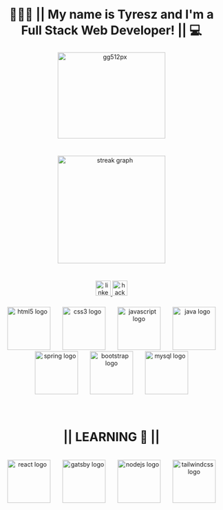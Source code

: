 <br clear="both">

<h1 align="center">🙋🏽‍♂️   ||   My name is Tyresz and I'm a Full Stack Web Developer!   ||   💻</h1>

###

<div align="center">
  <img height="200" src="https://live.staticflickr.com/65535/53073978036_aca0b53305.jpg" width="250" height="275" alt="gg512px"/>
</div>

###

<br clear="both">

<div align="center">
  <img src="https://streak-stats.demolab.com?user=tyreszb&locale=en&mode=daily&theme=tokyonight&hide_border=true&border_radius=5&date_format=j/n[/Y]" height="250" alt="streak graph"  />
</div>

###

<br clear="both">

<div align="center">
  <a href="https://www.linkedin.com/in/tyreszbrash/" target="_blank">
    <img src="https://img.shields.io/static/v1?message=LinkedIn&logo=linkedin&label=&color=0077B5&logoColor=white&labelColor=&style=for-the-badge" height="35" alt="linkedin logo"  />
  </a>
  <a href="https://www.hackerrank.com/tyresz_brash?hr_r=1" target="_blank">
    <img src="https://img.shields.io/static/v1?message=HackerRank&logo=hackerrank&label=&color=2EC866&logoColor=white&labelColor=&style=for-the-badge" height="35" alt="hackerrank logo"  />
  </a>
</div>

###

<div align="center">
  <img src="https://cdn.jsdelivr.net/gh/devicons/devicon/icons/html5/html5-original.svg" height="100" alt="html5 logo"  />
  <img width="20" />
  <img src="https://cdn.jsdelivr.net/gh/devicons/devicon/icons/css3/css3-original.svg" height="100" alt="css3 logo"  />
  <img width="20" />
  <img src="https://cdn.jsdelivr.net/gh/devicons/devicon/icons/javascript/javascript-original.svg" height="100" alt="javascript logo"  />
  <img width="20" />
  <img src="https://cdn.jsdelivr.net/gh/devicons/devicon/icons/java/java-original.svg" height="100" alt="java logo"  />
  <img width="20" />
  <img src="https://cdn.jsdelivr.net/gh/devicons/devicon/icons/spring/spring-original.svg" height="100" alt="spring logo"  />
  <img width="20" />
  <img src="https://cdn.jsdelivr.net/gh/devicons/devicon/icons/bootstrap/bootstrap-original.svg" height="100" alt="bootstrap logo"  />
  <img width="20" />
  <img src="https://cdn.jsdelivr.net/gh/devicons/devicon/icons/mysql/mysql-original.svg" height="100" alt="mysql logo"  />
  <img width="20" />
</div>

###

<br clear="both">
<h1 align="center">  ||  LEARNING 🧠  ||  </h1>
<br clear="both">
<div align="center">
  <img src="https://cdn.jsdelivr.net/gh/devicons/devicon/icons/react/react-original.svg" height="100" alt="react logo"  />
  <img width="20" />
  <img src="https://cdn.jsdelivr.net/gh/devicons/devicon/icons/gatsby/gatsby-plain.svg" height="100" alt="gatsby logo"  />
  <img width="20" />
  <img src="https://cdn.jsdelivr.net/gh/devicons/devicon/icons/nodejs/nodejs-original.svg" height="100" alt="nodejs logo"  />
  <img width="20" />
  <img src="https://cdn.jsdelivr.net/gh/devicons/devicon/icons/tailwindcss/tailwindcss-plain.svg" height="100" alt="tailwindcss logo"  />
  <img width="20" />
</div>

###




